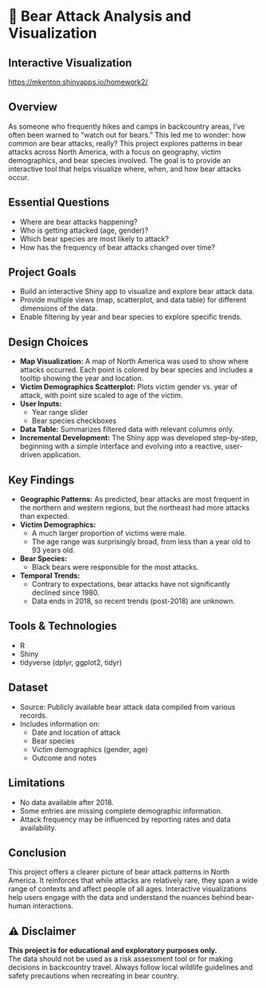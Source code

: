  # 🐻 Bear Attack Analysis and Visualization 

## Interactive Visualization

https://mkenton.shinyapps.io/homework2/

## Overview

As someone who frequently hikes and camps in backcountry areas, I’ve often been warned to “watch out for bears.” This led me to wonder: how common are bear attacks, really? This project explores patterns in bear attacks across North America, with a focus on geography, victim demographics, and bear species involved. The goal is to provide an interactive tool that helps visualize where, when, and how bear attacks occur.

## Essential Questions

- Where are bear attacks happening?
- Who is getting attacked (age, gender)?
- Which bear species are most likely to attack?
- How has the frequency of bear attacks changed over time?

## Project Goals

- Build an interactive Shiny app to visualize and explore bear attack data.
- Provide multiple views (map, scatterplot, and data table) for different dimensions of the data.
- Enable filtering by year and bear species to explore specific trends.

## Design Choices

- **Map Visualization:** A map of North America was used to show where attacks occurred. Each point is colored by bear species and includes a tooltip showing the year and location.
- **Victim Demographics Scatterplot:** Plots victim gender vs. year of attack, with point size scaled to age of the victim.
- **User Inputs:**
  - Year range slider
  - Bear species checkboxes
- **Data Table:** Summarizes filtered data with relevant columns only.
- **Incremental Development:** The Shiny app was developed step-by-step, beginning with a simple interface and evolving into a reactive, user-driven application.

## Key Findings

- **Geographic Patterns:** As predicted, bear attacks are most frequent in the northern and western regions, but the northeast had more attacks than expected.
- **Victim Demographics:**
  - A much larger proportion of victims were male.
  - The age range was surprisingly broad, from less than a year old to 93 years old.
- **Bear Species:**
  - Black bears were responsible for the most attacks.
- **Temporal Trends:**
  - Contrary to expectations, bear attacks have not significantly declined since 1980.
  - Data ends in 2018, so recent trends (post-2018) are unknown.

## Tools & Technologies

- R
- Shiny
- tidyverse (dplyr, ggplot2, tidyr)

## Dataset

- Source: Publicly available bear attack data compiled from various records.
- Includes information on:
  - Date and location of attack
  - Bear species
  - Victim demographics (gender, age)
  - Outcome and notes
 
## Limitations

- No data available after 2018.
- Some entries are missing complete demographic information.
- Attack frequency may be influenced by reporting rates and data availability.

## Conclusion

This project offers a clearer picture of bear attack patterns in North America. It reinforces that while attacks are relatively rare, they span a wide range of contexts and affect people of all ages. Interactive visualizations help users engage with the data and understand the nuances behind bear-human interactions.

## ⚠️ Disclaimer

**This project is for educational and exploratory purposes only.**  
The data should not be used as a risk assessment tool or for making decisions in backcountry travel. Always follow local wildlife guidelines and safety precautions when recreating in bear country.
